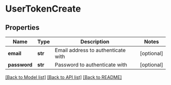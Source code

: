 # UserTokenCreate

## Properties
Name | Type | Description | Notes
------------ | ------------- | ------------- | -------------
**email** | **str** | Email address to authenticate with | [optional] 
**password** | **str** | Password to authenticate with | [optional] 

[[Back to Model list]](../README.md#documentation-for-models) [[Back to API list]](../README.md#documentation-for-api-endpoints) [[Back to README]](../README.md)


